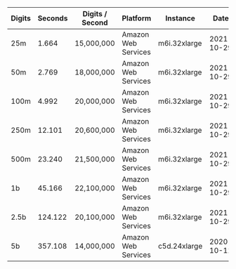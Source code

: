 | Digits | Seconds | Digits / Second | Platform | Instance | Date | Files |
| ------ | ------- | --------------- | -------- | -------- | ---- | ----- |
| 25m | 1.664 | 15,000,000 | Amazon Web Services | m6i.32xlarge | 2021-10-29 | [cfg](../Amazon%20Web%20Services/m6i.32xlarge/Gamma%28%E2%85%9A%29%20%5BAGM-Pi%5D/Gamma%28%E2%85%9A%29%20-%2020211029-155218.cfg) [out](../Amazon%20Web%20Services/m6i.32xlarge/Gamma%28%E2%85%9A%29%20%5BAGM-Pi%5D/Gamma%28%E2%85%9A%29%20-%2020211029-155218.out) [txt](../Amazon%20Web%20Services/m6i.32xlarge/Gamma%28%E2%85%9A%29%20%5BAGM-Pi%5D/Gamma%28%E2%85%9A%29%20-%2020211029-155218.txt) |
| 50m | 2.769 | 18,000,000 | Amazon Web Services | m6i.32xlarge | 2021-10-29 | [cfg](../Amazon%20Web%20Services/m6i.32xlarge/Gamma%28%E2%85%9A%29%20%5BAGM-Pi%5D/Gamma%28%E2%85%9A%29%20-%2020211029-163129.cfg) [out](../Amazon%20Web%20Services/m6i.32xlarge/Gamma%28%E2%85%9A%29%20%5BAGM-Pi%5D/Gamma%28%E2%85%9A%29%20-%2020211029-163129.out) [txt](../Amazon%20Web%20Services/m6i.32xlarge/Gamma%28%E2%85%9A%29%20%5BAGM-Pi%5D/Gamma%28%E2%85%9A%29%20-%2020211029-163129.txt) |
| 100m | 4.992 | 20,000,000 | Amazon Web Services | m6i.32xlarge | 2021-10-29 | [cfg](../Amazon%20Web%20Services/m6i.32xlarge/Gamma%28%E2%85%9A%29%20%5BAGM-Pi%5D/Gamma%28%E2%85%9A%29%20-%2020211029-163136.cfg) [out](../Amazon%20Web%20Services/m6i.32xlarge/Gamma%28%E2%85%9A%29%20%5BAGM-Pi%5D/Gamma%28%E2%85%9A%29%20-%2020211029-163136.out) [txt](../Amazon%20Web%20Services/m6i.32xlarge/Gamma%28%E2%85%9A%29%20%5BAGM-Pi%5D/Gamma%28%E2%85%9A%29%20-%2020211029-163136.txt) |
| 250m | 12.101 | 20,600,000 | Amazon Web Services | m6i.32xlarge | 2021-10-29 | [cfg](../Amazon%20Web%20Services/m6i.32xlarge/Gamma%28%E2%85%9A%29%20%5BAGM-Pi%5D/Gamma%28%E2%85%9A%29%20-%2020211029-163204.cfg) [out](../Amazon%20Web%20Services/m6i.32xlarge/Gamma%28%E2%85%9A%29%20%5BAGM-Pi%5D/Gamma%28%E2%85%9A%29%20-%2020211029-163204.out) [txt](../Amazon%20Web%20Services/m6i.32xlarge/Gamma%28%E2%85%9A%29%20%5BAGM-Pi%5D/Gamma%28%E2%85%9A%29%20-%2020211029-163204.txt) |
| 500m | 23.240 | 21,500,000 | Amazon Web Services | m6i.32xlarge | 2021-10-29 | [cfg](../Amazon%20Web%20Services/m6i.32xlarge/Gamma%28%E2%85%9A%29%20%5BAGM-Pi%5D/Gamma%28%E2%85%9A%29%20-%2020211029-174952.cfg) [out](../Amazon%20Web%20Services/m6i.32xlarge/Gamma%28%E2%85%9A%29%20%5BAGM-Pi%5D/Gamma%28%E2%85%9A%29%20-%2020211029-174952.out) [txt](../Amazon%20Web%20Services/m6i.32xlarge/Gamma%28%E2%85%9A%29%20%5BAGM-Pi%5D/Gamma%28%E2%85%9A%29%20-%2020211029-174952.txt) |
| 1b | 45.166 | 22,100,000 | Amazon Web Services | m6i.32xlarge | 2021-10-29 | [cfg](../Amazon%20Web%20Services/m6i.32xlarge/Gamma%28%E2%85%9A%29%20%5BAGM-Pi%5D/Gamma%28%E2%85%9A%29%20-%2020211029-175041.cfg) [out](../Amazon%20Web%20Services/m6i.32xlarge/Gamma%28%E2%85%9A%29%20%5BAGM-Pi%5D/Gamma%28%E2%85%9A%29%20-%2020211029-175041.out) [txt](../Amazon%20Web%20Services/m6i.32xlarge/Gamma%28%E2%85%9A%29%20%5BAGM-Pi%5D/Gamma%28%E2%85%9A%29%20-%2020211029-175041.txt) |
| 2.5b | 124.122 | 20,100,000 | Amazon Web Services | m6i.32xlarge | 2021-10-29 | [cfg](../Amazon%20Web%20Services/m6i.32xlarge/Gamma%28%E2%85%9A%29%20%5BAGM-Pi%5D/Gamma%28%E2%85%9A%29%20-%2020211029-212539.cfg) [out](../Amazon%20Web%20Services/m6i.32xlarge/Gamma%28%E2%85%9A%29%20%5BAGM-Pi%5D/Gamma%28%E2%85%9A%29%20-%2020211029-212539.out) [txt](../Amazon%20Web%20Services/m6i.32xlarge/Gamma%28%E2%85%9A%29%20%5BAGM-Pi%5D/Gamma%28%E2%85%9A%29%20-%2020211029-212539.txt) |
| 5b | 357.108 | 14,000,000 | Amazon Web Services | c5d.24xlarge | 2020-10-11 | [cfg](../Amazon%20Web%20Services/c5d.24xlarge/Gamma%28%E2%85%9A%29%20%5BAGM-Pi%5D/Gamma%28%E2%85%9A%29%20-%2020201011-012103.cfg) [out](../Amazon%20Web%20Services/c5d.24xlarge/Gamma%28%E2%85%9A%29%20%5BAGM-Pi%5D/Gamma%28%E2%85%9A%29%20-%2020201011-012103.out) [txt](../Amazon%20Web%20Services/c5d.24xlarge/Gamma%28%E2%85%9A%29%20%5BAGM-Pi%5D/Gamma%28%E2%85%9A%29%20-%2020201011-012103.txt) |
